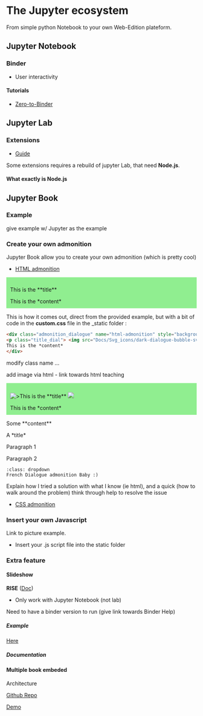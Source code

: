# The Jupyter ecosystem

From simple python Notebook to your own Web-Edition plateform.

## Jupyter Notebook

### Binder

- User interactivity

#### Tutorials

- [Zero-to-Binder](https://the-turing-way.netlify.app/communication/binder/zero-to-binder.html)


## Jupyter Lab

### Extensions

- [Guide](https://jupyterlab.readthedocs.io/en/stable/user/extensions.html)

Some extensions requires a rebuild of jupyter Lab, that need **Node.js**.

#### What exactly is Node.js



## Jupyter Book

### Example

give example w/ Jupyter as the example

### Create your own admonition

Jupyter Book allow you to create your own admonition (which is pretty cool)
- [HTML admonition](https://myst-parser.readthedocs.io/en/latest/syntax/optional.html#syntax-html-admonition)

<div class="admonition" name="html-admonition" style="background: lightgreen; padding: 10px">
<p class="title">This is the **title**</p>
This is the *content*
</div>

This is how it comes out, direct from the provided example, but with a bit of code in the **custom.css** file in the _static folder :

```html
<div class="admonition_dialogue" name="html-admonition" style="background: lightgreen; padding: 10px">
<p class="title_dial"> <img src="Docs/Svg_icons/dark-dialogue-bubble-svgrepo-com.svg" class="picto" alt=">">This is the **title** <img src="Docs/Svg_icons/Docs/Svg_icons/flag-for-flag-france-svgrepo-com.svg" class="picto"></p>
This is the *content*
</div>
```
modify class name ...

add image via html - link towards html teaching

<div class="admonition_dialogue" name="html-admonition" style="background: lightgreen; padding: 10px">
<p class="title_dial"> <img src="../../Docs/Svg_icons/dark-dialogue-bubble-svgrepo-com.svg" class="picto" alt=">">This is the **title** <img src="../../Docs/Svg_icons/Docs/Svg_icons/flag-for-flag-france-svgrepo-com.svg" class="picto"></p>
This is the *content*
</div>

<div class="admonition">
<p>Some **content**</p>
  <div class="admonition tip">
  <div class="title">A *title*</div>
  <p>Paragraph 1</p>
  <p>Paragraph 2</p>
  </div>
</div>

```{admonition} Dialogue ![flag alt >](../../Docs/Svg_icons/dark-dialogue-bubble-svgrepo-com.svg) - ![flag alt >](../../Docs/Svg_icons/flag-for-flag-france-svgrepo-com.svg)
:class: dropdown
French Dialogue admonition Baby :)
```

Explain how I tried a solution with what I know (ie html), and a quick (how to walk around the problem) think through help to resolve the issue 

- [CSS admonition](https://jupyterbook.org/en/stable/advanced/html.html?highlight=javascript#custom-css-or-javascript)

### Insert your own Javascript

Link to picture example.

- Insert your .js script file into the static folder













### Extra feature

#### Slideshow

**RISE** ([Doc](https://rise.readthedocs.io/en/stable/))

- Only work with Jupyter Notebook (not lab)

Need to have a binder version to run (give link towards Binder Help)

##### Example

[Here](https://predictablynoisy.com/jupyter-multi-book/rise.html)



##### Documentation



 #### Multiple book embeded 

 Architecture

 [Github Repo](https://github.com/choldgraf/jupyter-multi-book)

[Demo](https://predictablynoisy.com/jupyter-multi-book/index.html)